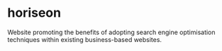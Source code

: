 # horiseon
Website promoting the benefits of adopting search engine optimisation techniques within existing business-based websites.

